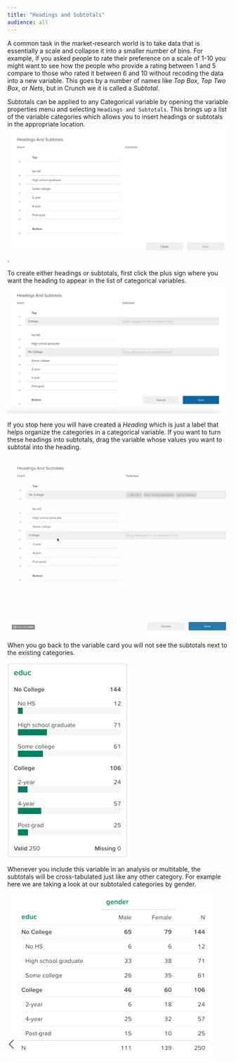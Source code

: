 ```yaml
---
title: "Headings and Subtotals"
audience: all
---
```


A common task in the market-research world is to take data that is essentially a scale and collapse it into a smaller number of bins. For example, if you asked people to rate their preference on a scale of 1-10 you might want to see how the people who provide a rating between 1 and 5 compare to those who rated it between 6 and 10 without recoding the data into a new variable. This goes by a number of names like _Top Box_, _Top Two Box_, or _Nets_, but in Crunch we it is called a _Subtotal_. 

Subtotals can be applied to any Categorical variable by opening the variable properties menu and selecting `Headings and Subtotals`. This brings up a list of the variable categories which allows you to insert headings or subtotals in the appropriate location. 
![](images/headings1.png).

To create either headings or subtotals, first click the plus sign where you want the heading to appear in the list of categorical variables. 
![](images/headings2.png)

If you stop here you will have created a _Heading_ which is just a label that helps organize the categories in a categorical variable. If you want to turn these headings into subtotals, drag the variable whose values you want to subtotal into the heading. 

![](images/headings.gif)

When you go back to the variable card you will not see the subtotals next to the existing categories. 

![](images/headings3.png)

Whenever you include this variable in an analysis or multitable, the subtotals will be cross-tabulated just like any other category. For example here we are taking a look at our subtotaled categories by gender.  

![](images/headings4.png)
